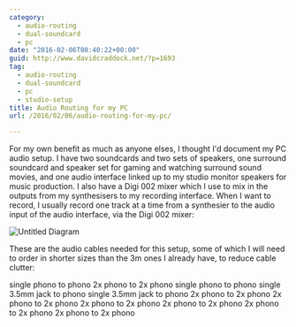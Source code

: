 ```yaml
---
category:
  - audio-routing
  - dual-soundcard
  - pc
date: "2016-02-06T08:40:22+00:00"
guid: http://www.davidcraddock.net/?p=1693
tag:
  - audio-routing
  - dual-soundcard
  - pc
  - studio-setup
title: Audio Routing for my PC
url: /2016/02/06/audio-routing-for-my-pc/

---
```

For my own benefit as much as anyone elses, I thought I'd document my PC audio setup. I have two soundcards and two sets of speakers, one surround soundcard and speaker set for gaming and watching surround sound movies, and one audio interface linked up to my studio monitor speakers for music production. I also have a Digi 002 mixer which I use to mix in the outputs from my synthesisers to my recording interface. When I want to record, I usually record one track at a time from a synthesier to the audio input of the audio interface, via the Digi 002 mixer:

![Untitled Diagram](/wp-content/uploads/2016/02/untitled-diagram.png)

These are the audio cables needed for this setup, some of which I will need to order in shorter sizes than the 3m ones I already have, to reduce cable clutter:

single phono to phono
2x phono to 2x phono
single phono to phono
single 3.5mm jack to phono
single 3.5mm jack to phono
2x phono to 2x phono
2x phono to 2x phono
2x phono to 2x phono
2x phono to 2x phono
2x phono to 2x phono
2x phono to 2x phono
